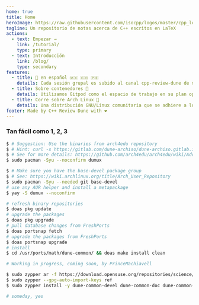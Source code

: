 ```yaml
---
home: true
title: Home
heroImage: https://raw.githubusercontent.com/isocpp/logos/master/cpp_logo.svg?sanitize=true
tagline: Un repositorio de notas acerca de C++ escritos en LaTeX
actions:
  - text: Empezar →
    link: /tutorial/
    type: primary
  - text: Introducción
    link: /blog/
    type: secondary
features:
  - title: 🎥 en español 🇲🇽 🇨🇴 🇵🇪
    details: Cada sesión grupal es subido al canal cpp-review-dune de modo no listado, diode.zone está basado en PeerTube. Ahora en YouTube, ya que eliminó la cuenta sin alguna explicación.
  - title: Sobre contenedores 🐳
    details: Utilizamos Gitpod como el espacio de trabajo en su plan open source de 50 horas/mes junto con las imágenes, que cuentan con los comandos dune-ctest, duneproject, dunecontrol y dune-git-whitespace-hook fuera de la caja.
  - title: Corre sobre Arch Linux 🐧
    details: Una distribución GNU/Linux comunitaria que se adhiere a los principios de simplicidad, modernidad, pragmatismo, centrado a las usuarias y usuarios; y versatilidad.
footer: Made by C++ Review Dune with ❤️
---
```


### Tan fácil como 1, 2, 3

<CodeGroup>
  <CodeGroupItem title="Arch Linux" active>

```bash
$ # Suggestion: Use the binaries from arch4edu repository
$ # Hint: curl -s https://gitlab.com/dune-archiso/dune-archiso.gitlab.io/-/raw/main/templates/add_arch4edu.sh | bash
$ # See for more details: https://github.com/arch4edu/arch4edu/wiki/Add-arch4edu-to-your-Archlinux
$ sudo pacman -Syu --noconfirm dumux
```

```bash
$ # Make sure you have the base-devel package group
$ # See: https://wiki.archlinux.org/title/Arch_User_Repository
$ sudo pacman -Syu --needed git base-devel
# use any AUR helper and install a metapackage
$ yay -S dumux --noconfirm
```

  </CodeGroupItem>

  <CodeGroupItem title="FreeBSD">
  
```bash
# refresh binary repositories
$ doas pkg update
# upgrade the packages
$ doas pkg upgrade
# pull database changes from FreshPorts
$ doas portsnap fetch
# upgrade the packages from FreshPorts
$ doas portsnap upgrade
# install
$ cd /usr/ports/math/dune-common/ && doas make install clean
```

  </CodeGroupItem>

  <CodeGroupItem title="NixOS">
  
```bash
# Working in progress, coming soon, by PrinceMachiavell
```

  </CodeGroupItem>

  <CodeGroupItem title="openSUSE Tumbleweed">
  
```bash
$ sudo zypper ar -f https://download.opensuse.org/repositories/science/openSUSE_Tumbleweed/science.repo
$ sudo zypper --gpg-auto-import-keys ref
$ sudo zypper install -y dune-common-devel dune-common-doc dune-common-openmpi
```

  </CodeGroupItem>

  <CodeGroupItem title="Plan 9">
  
```bash
# someday, yes
```

  </CodeGroupItem>
</CodeGroup>
